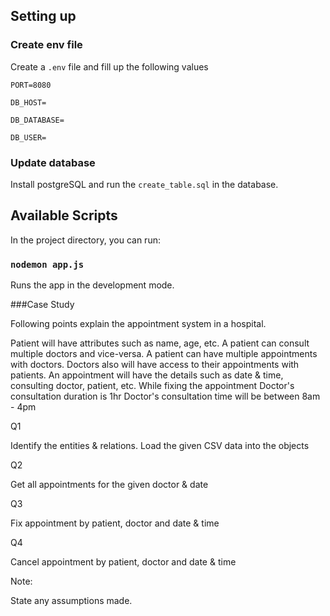 ## Setting up

### Create env file

Create a `.env` file and fill up the following values

`PORT=8080`

`DB_HOST=`

`DB_DATABASE=`

`DB_USER=`

### Update database

Install postgreSQL and run the `create_table.sql` in the database.

## Available Scripts

In the project directory, you can run:

### `nodemon app.js`

Runs the app in the development mode.


###Case Study

Following points explain the appointment system in a hospital.

Patient will have attributes such as name, age, etc.
A patient can consult multiple doctors and vice-versa.
A patient can have multiple appointments with doctors.
Doctors also will have access to their appointments with patients.
An appointment will have the details such as date & time, consulting doctor, patient, etc.
While fixing the appointment
Doctor's consultation duration is 1hr
Doctor's consultation time will be between 8am - 4pm

Q1

Identify the entities & relations. Load the given CSV data into the objects

Q2

Get all appointments for the given doctor & date

Q3

Fix appointment by patient, doctor and date & time

Q4

Cancel appointment by patient, doctor and date & time

Note:

State any assumptions made.

